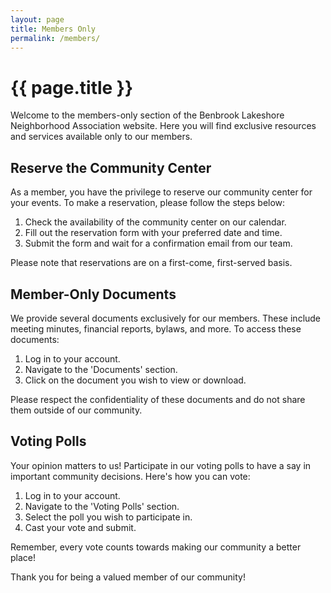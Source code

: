 ```yaml
---
layout: page
title: Members Only
permalink: /members/
---
```


# {{ page.title }}

Welcome to the members-only section of the Benbrook Lakeshore Neighborhood Association website. Here you will find exclusive resources and services available only to our members.

## Reserve the Community Center

As a member, you have the privilege to reserve our community center for your events. To make a reservation, please follow the steps below:

1. Check the availability of the community center on our calendar.
2. Fill out the reservation form with your preferred date and time.
3. Submit the form and wait for a confirmation email from our team.

Please note that reservations are on a first-come, first-served basis.

## Member-Only Documents

We provide several documents exclusively for our members. These include meeting minutes, financial reports, bylaws, and more. To access these documents:

1. Log in to your account.
2. Navigate to the 'Documents' section.
3. Click on the document you wish to view or download.

Please respect the confidentiality of these documents and do not share them outside of our community.

## Voting Polls

Your opinion matters to us! Participate in our voting polls to have a say in important community decisions. Here's how you can vote:

1. Log in to your account.
2. Navigate to the 'Voting Polls' section.
3. Select the poll you wish to participate in.
4. Cast your vote and submit.

Remember, every vote counts towards making our community a better place!

Thank you for being a valued member of our community!
